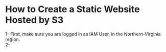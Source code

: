 # How to Create a Static Website Hosted by S3
1- First, make sure you are logged in as IAM User, in the Northern-Virginia region. <br/>
2- 
